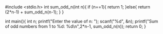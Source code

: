#include <stdio.h>
int sum_odd_n(int n){
    if (n==1){
        return 1;
    }else{
        return (2*n-1) + sum_odd_n(n-1);
    }
}

int main(){
    int n;
    printf("Enter the value of n: ");
    scanf("%d", &n);
    printf("Sum of odd numbers from 1 to %d: %d\n",2*n-1, sum_odd_n(n));
    return 0;
}
